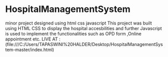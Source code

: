# HospitalManagementSystem
minor project designed using html css javascript
This project was built using HTML CSS to display the hospital accesbilities and further Javascript is used to implement the functionalities such as OPD form ,Online appointment etc.
LIVE AT :   (file:///C:/Users/TAPASWINI%20HALDER/Desktop/HospitalManagementSystem-master/index.html)
